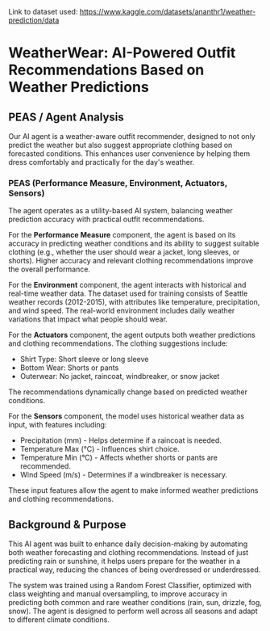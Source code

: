 Link to dataset used: https://www.kaggle.com/datasets/ananthr1/weather-prediction/data

# WeatherWear: AI-Powered Outfit Recommendations Based on Weather Predictions

## PEAS / Agent Analysis

Our AI agent is a weather-aware outfit recommender, designed to not only predict the weather but also suggest appropriate clothing based on forecasted conditions. This enhances user convenience by helping them dress comfortably and practically for the day's weather.

### PEAS (Performance Measure, Environment, Actuators, Sensors)

The agent operates as a utility-based AI system, balancing weather prediction accuracy with practical outfit recommendations.

For the **Performance Measure** component, the agent is based on its accuracy in predicting weather conditions and its ability to suggest suitable clothing (e.g., whether the user should wear a jacket, long sleeves, or shorts). Higher accuracy and relevant clothing recommendations improve the overall performance.

For the **Environment** component, the agent interacts with historical and real-time weather data. The dataset used for training consists of Seattle weather records (2012-2015), with attributes like temperature, precipitation, and wind speed. The real-world environment includes daily weather variations that impact what people should wear.

For the **Actuators** component, the agent outputs both weather predictions and clothing recommendations. The clothing suggestions include: <ul><li>Shirt Type: Short sleeve or long sleeve</li><li>Bottom Wear: Shorts or pants</li><li>Outerwear: No jacket, raincoat, windbreaker, or snow jacket</li></ul> The recommendations dynamically change based on predicted weather conditions.

For the **Sensors** component, the model uses historical weather data as input, with features including: <ul><li>Precipitation (mm) - Helps determine if a raincoat is needed.</li><li>Temperature Max (°C) - Influences shirt choice.</li><li>Temperature Min (°C) - Affects whether shorts or pants are recommended.</li><li>Wind Speed (m/s) - Determines if a windbreaker is necessary.</li></ul> These input features allow the agent to make informed weather predictions and clothing recommendations.

## Background & Purpose

This AI agent was built to enhance daily decision-making by automating both weather forecasting and clothing recommendations. Instead of just predicting rain or sunshine, it helps users prepare for the weather in a practical way, reducing the chances of being overdressed or underdressed.

The system was trained using a Random Forest Classifier, optimized with class weighting and manual oversampling, to improve accuracy in predicting both common and rare weather conditions (rain, sun, drizzle, fog, snow). The agent is designed to perform well across all seasons and adapt to different climate conditions.

